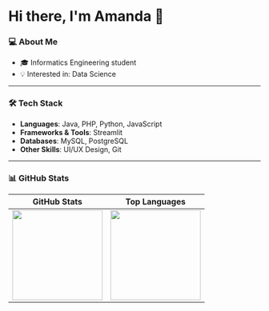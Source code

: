 # Hi there, I'm Amanda 👋

### 💻 About Me
- 🎓 Informatics Engineering student
- 💡 Interested in: Data Science

---

### 🛠️ Tech Stack
- **Languages**: Java, PHP, Python, JavaScript  
- **Frameworks & Tools**: Streamlit
- **Databases**: MySQL, PostgreSQL  
- **Other Skills**: UI/UX Design, Git 

---

### 📊 GitHub Stats

| GitHub Stats | Top Languages |
|--------------|---------------|
| <img height="180em" src="https://github-readme-stats-eight-theta.vercel.app/api?username=mandltf&show_icons=true&theme=algolia&include_all_commits=true&count_private=true"/> | <img height="180em" src="https://github-readme-stats-eight-theta.vercel.app/api/top-langs/?username=mandltf&layout=compact&langs_count=8&theme=algolia"/> |

